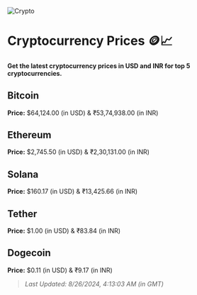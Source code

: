 
![Crypto](https://www.techguide.com.au/wp-content/uploads/2020/11/crypto3.jpeg)

# Cryptocurrency Prices 🪙📈

#### Get the latest cryptocurrency prices in USD and INR for top 5 cryptocurrencies.

## Bitcoin

**Price:** $64,124.00 (in USD) & ₹53,74,938.00 (in INR)

## Ethereum

**Price:** $2,745.50 (in USD) & ₹2,30,131.00 (in INR)

## Solana

**Price:** $160.17 (in USD) & ₹13,425.66 (in INR)

## Tether

**Price:** $1.00 (in USD) & ₹83.84 (in INR)

## Dogecoin

**Price:** $0.11 (in USD) & ₹9.17 (in INR)

> _Last Updated: 8/26/2024, 4:13:03 AM (in GMT)_
